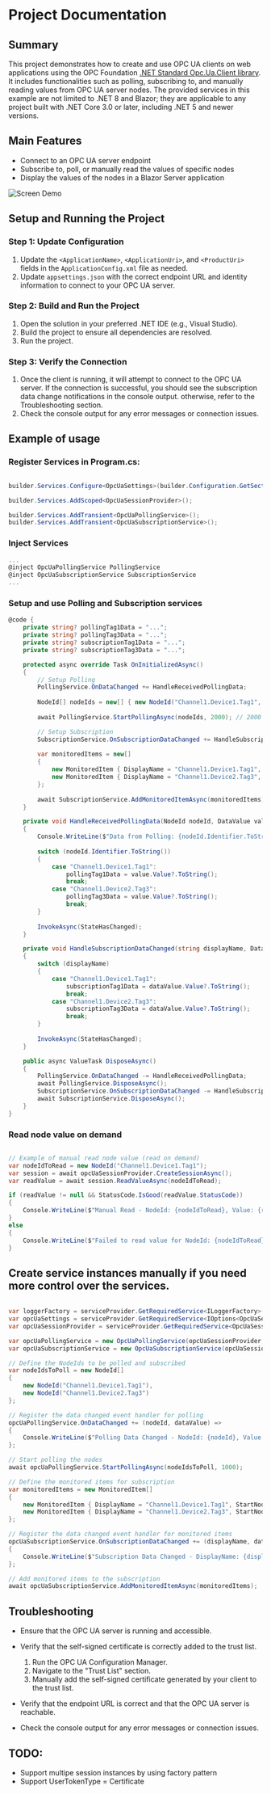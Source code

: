 # Project Documentation

## Summary
This project demonstrates how to create and use OPC UA clients on web applications using the OPC Foundation [.NET Standard Opc.Ua.Client library](https://www.nuget.org/packages/OPCFoundation.NetStandard.Opc.Ua.Client). It includes functionalities such as polling, subscribing to, and manually reading values from OPC UA server nodes. The provided services in this example are not limited to .NET 8 and Blazor; they are applicable to any project built with .NET Core 3.0 or later, including .NET 5 and newer versions.

## Main Features
- Connect to an OPC UA server endpoint
- Subscribe to, poll, or manually read the values of specific nodes
- Display the values of the nodes in a Blazor Server application

![Screen Demo](BlazorExample/wwwroot/images/screen-demo.gif)

## Setup and Running the Project

### Step 1: Update Configuration
1. Update the `<ApplicationName>`, `<ApplicationUri>`, and `<ProductUri>` fields in the `ApplicationConfig.xml` file as needed.
2. Update `appsettings.json` with the correct endpoint URL and identity information to connect to your OPC UA server.

### Step 2: Build and Run the Project
1. Open the solution in your preferred .NET IDE (e.g., Visual Studio).
2. Build the project to ensure all dependencies are resolved.
3. Run the project.

### Step 3: Verify the Connection
1. Once the client is running, it will attempt to connect to the OPC UA server. If the connection is successful, you should see the subscription data change notifications in the console output. otherwise, refer to the Troubleshooting section.
2. Check the console output for any error messages or connection issues.

## Example of usage
### Register Services in Program.cs:

```csharp

builder.Services.Configure<OpcUaSettings>(builder.Configuration.GetSection("OpcUaSettings"));

builder.Services.AddScoped<OpcUaSessionProvider>();

builder.Services.AddTransient<OpcUaPollingService>();
builder.Services.AddTransient<OpcUaSubscriptionService>();

```

### Inject Services

```csharp
...
@inject OpcUaPollingService PollingService
@inject OpcUaSubscriptionService SubscriptionService
...

```

### Setup and use Polling and Subscription services

```csharp
@code {
    private string? pollingTag1Data = "...";
    private string? pollingTag3Data = "...";
    private string? subscriptionTag1Data = "...";
    private string? subscriptionTag3Data = "...";

    protected async override Task OnInitializedAsync()
    {
        // Setup Polling
        PollingService.OnDataChanged += HandleReceivedPollingData;
        
        NodeId[] nodeIds = new[] { new NodeId("Channel1.Device1.Tag1", 2), new NodeId("Channel1.Device2.Tag3", 2) };
        
        await PollingService.StartPollingAsync(nodeIds, 2000); // 2000 is the polling interval in milliseconds, it's optional and the default value is 1000

        // Setup Subscription
        SubscriptionService.OnSubscriptionDataChanged += HandleSubscriptionDataChanged;
        
        var monitoredItems = new[]
        {
            new MonitoredItem { DisplayName = "Channel1.Device1.Tag1", StartNodeId = new NodeId("Channel1.Device1.Tag1", 2) },
            new MonitoredItem { DisplayName = "Channel1.Device2.Tag3", StartNodeId = new NodeId("Channel1.Device2.Tag3", 2) }
        };
        
        await SubscriptionService.AddMonitoredItemAsync(monitoredItems);
    }

    private void HandleReceivedPollingData(NodeId nodeId, DataValue value)
    {
        Console.WriteLine($"Data from Polling: {nodeId.Identifier.ToString()} - {value.Value?.ToString()}");
        
        switch (nodeId.Identifier.ToString())
        {
            case "Channel1.Device1.Tag1":
                pollingTag1Data = value.Value?.ToString();
                break;
            case "Channel1.Device2.Tag3":
                pollingTag3Data = value.Value?.ToString();
                break;
        }
        
        InvokeAsync(StateHasChanged);
    }

    private void HandleSubscriptionDataChanged(string displayName, DataValue dataValue)
    {
        switch (displayName)
        {
            case "Channel1.Device1.Tag1":
                subscriptionTag1Data = dataValue.Value?.ToString();
                break;
            case "Channel1.Device2.Tag3":
                subscriptionTag3Data = dataValue.Value?.ToString();
                break;
        }
        
        InvokeAsync(StateHasChanged);
    }

    public async ValueTask DisposeAsync()
    {
        PollingService.OnDataChanged -= HandleReceivedPollingData;
        await PollingService.DisposeAsync();
        SubscriptionService.OnSubscriptionDataChanged -= HandleSubscriptionDataChanged;
        await SubscriptionService.DisposeAsync();
    }
}
```

### Read node value on demand

```csharp

// Example of manual read node value (read on demand)
var nodeIdToRead = new NodeId("Channel1.Device1.Tag1");
var session = await opcUaSessionProvider.CreateSessionAsync();
var readValue = await session.ReadValueAsync(nodeIdToRead);

if (readValue != null && StatusCode.IsGood(readValue.StatusCode))
{
    Console.WriteLine($"Manual Read - NodeId: {nodeIdToRead}, Value: {readValue.Value}");
}
else
{
    Console.WriteLine($"Failed to read value for NodeId: {nodeIdToRead}");
}

```

## Create service instances manually if you need more control over the services.

```csharp

var loggerFactory = serviceProvider.GetRequiredService<ILoggerFactory>();
var opcUaSettings = serviceProvider.GetRequiredService<IOptions<OpcUaSettings>>().Value;
var opcUaSessionProvider = serviceProvider.GetRequiredService<OpcUaSessionProvider>();

var opcUaPollingService = new OpcUaPollingService(opcUaSessionProvider, loggerFactory);
var opcUaSubscriptionService = new OpcUaSubscriptionService(opcUaSessionProvider, loggerFactory);

// Define the NodeIds to be polled and subscribed
var nodeIdsToPoll = new NodeId[]
{
    new NodeId("Channel1.Device1.Tag1"),
    new NodeId("Channel1.Device2.Tag3")
};

// Register the data changed event handler for polling
opcUaPollingService.OnDataChanged += (nodeId, dataValue) =>
{
    Console.WriteLine($"Polling Data Changed - NodeId: {nodeId}, Value: {dataValue.Value}");
};

// Start polling the nodes
await opcUaPollingService.StartPollingAsync(nodeIdsToPoll, 1000);

// Define the monitored items for subscription
var monitoredItems = new MonitoredItem[]
{
    new MonitoredItem { DisplayName = "Channel1.Device1.Tag1", StartNodeId = "Channel1.Device1.Tag1" },
    new MonitoredItem { DisplayName = "Channel1.Device2.Tag3", StartNodeId = "Channel1.Device2.Tag3" }
};

// Register the data changed event handler for monitored items
opcUaSubscriptionService.OnSubscriptionDataChanged += (displayName, dataValue) =>
{
    Console.WriteLine($"Subscription Data Changed - DisplayName: {displayName}, Value: {dataValue.Value}");
};

// Add monitored items to the subscription
await opcUaSubscriptionService.AddMonitoredItemAsync(monitoredItems);

```

## Troubleshooting
- Ensure that the OPC UA server is running and accessible.
- Verify that the self-signed certificate is correctly added to the trust list.
    1. Run the OPC UA Configuration Manager.
    2. Navigate to the "Trust List" section.
    3. Manually add the self-signed certificate generated by your client to the trust list.

- Verify that the endpoint URL is correct and that the OPC UA server is reachable.
- Check the console output for any error messages or connection issues.

## TODO:
- Support multipe session instances by using factory pattern
- Support UserTokenType = Certificate
